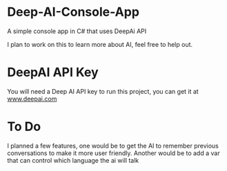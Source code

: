 # Deep-AI-Console-App
A simple console app in C# that uses DeepAi API

I plan to work on this to learn more about AI, feel free to help out. 





# DeepAI API Key
You will need a Deep AI API key to run this project, you can get it at www.deepai.com




# To Do
I planned a few features, one would be to get the AI to remember previous conversations to
make it more user friendly. Another would be to add a var that can control which language
the ai will talk
